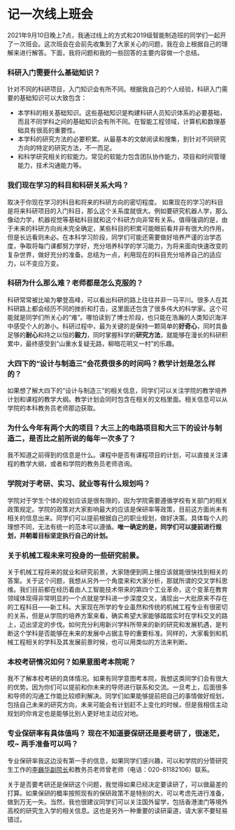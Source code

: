 # 记一次线上班会

2021年9月10日晚上7点，我通过线上的方式和2019级智能制造班的同学们一起开了一次班会。这次班会在会前先收集到了大家关心的问题，我在会上根据自己的理解来进行解答。下面，我将问题和我的一些回答的主要内容做一个总结。

### 科研入门需要什么基础知识？
针对不同的科研项目，入门知识会有所不同。根据我自己的个人经验，科研入门需要的基础知识可以大致包含：
* 本学科的相关基础知识。这些基础知识是构建科研人员知识体系的必要基础，而且不同学科之间的基础知识会有所不同。在智能工程领域，计算机和数理基础具有很高的重要性。
* 本学科的研究方法的必要积累。从最基本的文献阅读和搜集，到针对不同研究方向的特定的研究方法，不一而足。
* 和科学研究相关的软能力。常见的软能力包含团队协作能力，项目和时间管理能力，技术沟通能力等。

### 我们现在学习的科目和科研关系大吗？
取决于你现在学习的科目和将来的科研方向的密切程度。 如果现在的学习的科目是将来科研项目的入门科目，那么这个关系度就很大。例如要研究机器人学，那么像动力学，机器视觉等基础科目就和这个科研方向非常有关系。值得强调的是，由于未来的科研方向尚未完全确定，某些科目的积累可能眼前看并非有很大的作用，但是长远看则未必。在本科学习阶段，同学们可能还需要做好培养严谨的治学态度，争取将每门课都努力学好，充分培养科学的学习能力，为将来面向快速改变的复杂世界，做好充分的准备。总结为一点，利用现在的科目充分培养自己的适应力，以不变应万变。

### 科研为什么那么难？老师都是怎么克服的？
科研常常被比喻为攀登高峰，可以看出科研的路上往往并非一马平川。很多人在其科研路上都会经历不同的挫折和打击，这里面还包含了很多伟大的科学家。这个可能就是同学们所关心的“难”。哪怕读到了博士阶段，也只能在浩瀚的人类知识海洋中感受个人的渺小。科研过程中，最为关键的是保持一颗简单的**好奇心**，同时具备足够的**耐心**和持之以恒的**毅力**，同时掌握科学的**研究方法**，就能够在漫长的科研积累中，最终感受到“山重水复疑无路，柳暗花明又一村”的乐趣。

### 大四下的“设计与制造三”会花费很多的时间吗？教学计划是怎么样的？
如果想了解大四下的“设计与制造三”的相关信息，同学们可以关注学院的教学培养计划和课程的教学大纲。教学计划会同时包含在相关的文档里面。相关信息可以从学院的本科教务员老师那边获取。

### 为什么今年有两个大的项目？大三上的电路项目和大三下的设计与制造二，是否比之前所说的每年一次多了？
我不知道之前得到的信息是什么。课程中是否有课程项目的计划，可以直接关注课程的教学大纲，或者和学院的教务员老师咨询。

### 学院对于考研、实习、就业等有什么规划吗？
学院对于学生个体的规划应该是很有限的，因为学院需要遵循学校有关部门的相关政策规定。学院的政策对大家影响最大的应该是保研率等政策，目前这方面尚未有相关的信息出来。同学们可以提前根据自己的职业规划，做好决策。具体每个人的理想不同，无法有统一的范本可以遵循。**唯一确定的是，同学们可以提前进行规划，并朝着目标坚定执行自己的计划。**

### 关于机械工程未来可投身的一些研究前景。
关于机械工程将来的就业和研究前景，大家随便到网上搜应该就能很快找到相关的答案。关于这个问题，我想从另外一个角度来和大家分析，那就所谓的交叉学科思维。我们目前都在经历着由人工智能技术带来的第四个工业革命，这个变革在教育领域体现得非常明显的一个点就是学科进一步深度交叉，涌现出一大批原来不存在的工程科目——新工科。大家现在所学的专业虽然和传统的机械工程专业有很密切的关系，但是从学院的培养方案来看，确实希望大家能够踏踏实时在学科交叉的路上，迈出坚定的步伐。如何充分利用新兴学科所带来的新的研究和发展机遇，是判断这个学科是否能够在未来的发展中占据主导的重要标准。同样的，大家看到和机械工程相关的学科及其发展前景时候，也可以用类似的方法来判断。

### 本校考研情况如何？如果意图考本院呢？
我不了解本校考研的具体情况。如果有同学意图考本院，我想这类同学们会有很大的优势。因为你们可以提前和你未来的导师进行联系和交流。一旦考上，后面很多和导师的沟通工作能比较顺利解决。同学们如果能够提前把自己的事情做好规划，包括自己未来的研究方向，未来可能会有计划赶不上变化的时候，但是我相信主动规划的你肯定也是能够比别人更好地主动应对地。

### 专业保研率有具体值吗？ 现在不知道要保研还是要考研了，很迷茫，哎~ 两手准备可以吗？
专业保研率我这边没有第一手的信息，如果同学们感兴趣，可以和学院的分管研究生工作的[李巍华副院长](http://www2.scut.edu.cn/wusie/2020/0425/c25374a422705/page.htm)和教务员老师曾老师（电话：020-81182106）联系。

关于是否要考研还是保研这个问题，我觉得如果已经决定要读研了，可以做最差的打算。如果保研的概率按照现有的保研政策不是特别的大，可以考虑先进行准备，做到万无一失。当然，我也很建议同学们可以关注国外留学，包括香港澳门等境外高校的研究生入学的相关信息。这也是另外一种重要的读研渠道，请大家不要轻易错过。

